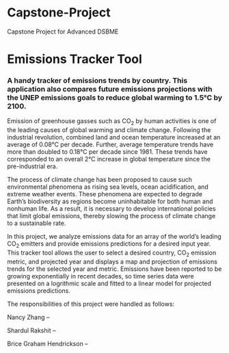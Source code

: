 # Capstone-Project
Capstone Project for Advanced DSBME

# Emissions Tracker Tool
### A handy tracker of emissions trends by country. This application also compares future emissions projections with the UNEP emissions goals to reduce global warming to 1.5&deg;C by 2100. 
  Emission of greenhouse gasses such as CO<sub>2</sub> by human activities is one of the leading causes of global warming and climate change. Following the industrial revolution, combined land and ocean temperature increased at an average of 0.08&deg;C per decade. Further, average temperature trends have more than doubled to 0.18&deg;C per decade since 1981. These trends have corresponded to an overall 2&deg;C increase in global temperature since the pre-industrial era.  
  
  The process of climate change has been proposed to cause such environmental phenomena as rising sea levels, ocean acidification, and extreme weather events. These phenomena are expected to degrade Earth’s biodiversity as regions become uninhabitable for both human and nonhuman life. As a result, it is necessary to develop international policies that limit global emissions, thereby slowing the process of climate change to a sustainable rate.   
  
  In this project, we analyze emissions data for an array of the world’s leading CO<sub>2</sub> emitters and provide emissions predictions for a desired input year. This tracker tool allows the user to select a desired country, CO<sub>2</sub> emission metric, and projected year and displays a map and projection of emissions trends for the selected year and metric. Emissions have been reported to be growing exponentially in recent decades, so time series data were presented on a logrithmic scale and fitted to a linear model for projected emissions predictions.


The responsibilities of this project were handled as follows:  


Nancy Zhang –  

Shardul Rakshit –   

Brice Graham Hendrickson –   
